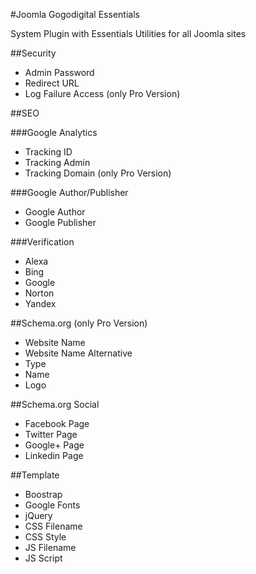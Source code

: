 #Joomla Gogodigital Essentials

System Plugin with Essentials Utilities for all Joomla sites

##Security

 - Admin Password
 - Redirect URL
 - Log Failure Access (only Pro Version)

##SEO

###Google Analytics

 - Tracking ID
 - Tracking Admin
 - Tracking Domain (only Pro Version)
 
###Google Author/Publisher

- Google Author
- Google Publisher
 
###Verification

 - Alexa
 - Bing
 - Google
 - Norton
 - Yandex

##Schema.org (only Pro Version)

 - Website Name
 - Website Name Alternative
 - Type
 - Name
 - Logo

##Schema.org Social

 - Facebook Page
 - Twitter Page
 - Google+ Page
 - Linkedin Page

##Template

 - Boostrap
 - Google Fonts
 - jQuery
 - CSS Filename
 - CSS Style
 - JS Filename
 - JS Script
